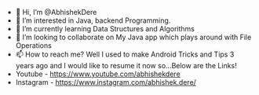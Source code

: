 - 👋 Hi, I’m @AbhishekDere
- 👀 I’m interested in Java, backend Programming.
- 🌱 I’m currently learning Data Structures and Algorithms
- 💞️ I’m looking to collaborate on My Java app which plays around with File Operations
- 📫 How to reach me? Well I used to make Android Tricks and Tips 3 years ago and I would like to resume it now so...Below are the Links!
- Youtube - https://www.youtube.com/abhishekdere
- Instagram - https://www.instagram.com/abhishek.dere/

<!---
AbhishekDere/AbhishekDere is a ✨ special ✨ repository because its `README.md` (this file) appears on your GitHub profile.
You can click the Preview link to take a look at your changes.
--->

